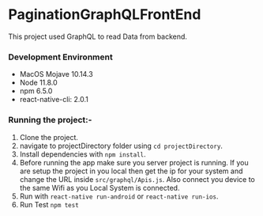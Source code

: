 # PaginationGraphQLFrontEnd

This project used GraphQL to read Data from backend.

### Development Environment 
- MacOS Mojave 10.14.3
- Node 11.8.0
- npm 6.5.0
- react-native-cli: 2.0.1

### Running the project:-
1. Clone the project.
2. navigate to projectDirectory folder using `cd projectDirectory`.
3. Install dependencies with `npm install`.
4. Before running the app make sure you server project is running. If you are setup     the project in you local then get the ip for your system and change the URL inside 
    `src/graphql/Apis.js`. Also connect you device to the same Wifi as you Local System is connected.
4. Run with `react-native run-android` or `react-native run-ios`.
5. Run Test `npm test`
